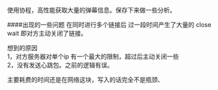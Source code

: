使用协程，高性能获取大量的弹幕信息。保存下来做一些分析。

####出现的一些问题 
在同时进行多个链接后 过一段时间产生了大量的
close wait 即对方主动关闭了链接。

想到的原因  
1，对方服务器对单个ip 有一个最大的限制，超过后主动关闭一些  
2，没有发送心跳包。之前的逻辑有误。

主要耗费的时间还是在网络这块，写入的话完全不是瓶颈、



























